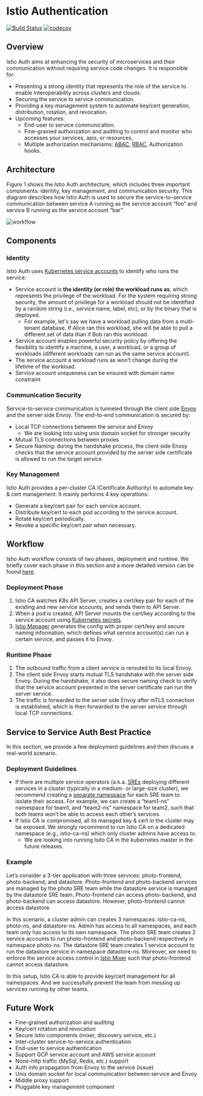 # Istio Authentication

[![Build Status](https://travis-ci.org/istio/auth.svg?branch=master)](https://travis-ci.org/istio/auth)
[![codecov](https://codecov.io/gh/istio/auth/branch/master/graph/badge.svg)](https://codecov.io/gh/istio/auth)

## Overview

Istio Auth aims at enhancing the security of microservices and their communication without requiring service code changes. It is responsible for:
- Presenting a strong identity that represents the role of the service to enable interoperability across clusters and clouds.
- Securing the service to service communication.
- Providing a key management system to automate key/cert generation, distribution, rotation, and revocation.
- Upcoming features:
  - End-user to service communication.
  - Fine-grained authorization and auditing to control and monitor who accesses your services, apis, or resources, 
  - Multiple authorization mechanisms: [ABAC](https://en.wikipedia.org/wiki/Attribute-Based_Access_Control), [RBAC](https://en.wikipedia.org/wiki/Role-based_access_control), Authorization hooks.

## Architecture
Figure 1 shows the Istio Auth architecture, which includes three important components: identity, key management, and communication security. This diagram describes how Istio Auth is used to secure the service-to-service communication between service A running as the service account “foo” and service B running as the service account “bar”.

![workflow](https://cdn.rawgit.com/wattli/auth/master/workflow.svg)

## Components

### Identity

Istio Auth uses [Kubernetes service accounts](https://kubernetes.io/docs/tasks/configure-pod-container/configure-service-account/) to identify who runs the service:
- Service account is **the identity (or role) the workload runs as**, which represents the privilege of the workload. For the system requiring strong security, the amount of privilege for a workload should not be identified by a random string (i.e., service name, label, etc), or by the binary that is deployed.
  - For example, let's say we have a workload pulling data from a multi-tenant database. If Alice ran this workload, she will be able to pull a different set of data than if Bob ran this workload. 
- Service account enables powerful security policy by offering the flexibility to identify a machine, a user, a workload, or a group of workloads (different workloads can run as the same service account).
- The service account a workload runs as won’t change during the lifetime of the workload.
- Service account uniqueness can be ensured with domain name constraint

### Communication Security
Service-to-service communication is tunneled through the client side [Envoy](https://lyft.github.io/envoy/) and the server side Envoy. The end-to-end communication is secured by:
- Local TCP connections between the service and Envoy
  - We are looking into using unix domain socket for stronger security
- Mutual TLS connections between proxies
- Secure Naming: during the handshake process, the client side Envoy checks that the service account provided by the server side certificate is allowed to run the target service

### Key Management
Istio Auth provides a per-cluster CA (Certificate Authority) to automate key & cert management. It mainly performs 4 key operations:
- Generate a key/cert pair for each service account.
- Distribute key/cert to each pod according to the service account.
- Rotate key/cert periodically. 
- Revoke a specific key/cert pair when necessary.

## Workflow 
Istio Auth workflow consists of two phases, deployment and runtime. We briefly cover each phase in this section and a more detailed version can be found [here](https://docs.google.com/document/d/1spoQ9MIb7ABFDdFzlFITczCbH_AHO3RXSgLLeXAYIJU/edit).

### Deployment Phase
1. Istio CA watches K8s API Server, creates a cert/key pair for each of the existing and new service accounts, and sends them to API Server. 
2. When a pod is created, API Server mounts the cert/key according to the service account using [Kubernetes secrets](https://kubernetes.io/docs/concepts/configuration/secret/).
3. [Istio Manager](https://github.com/istio/manager/blob/master/doc/design.md) generates the config with proper cert/key and secure naming information, which defines what service account(s) can run a certain service, and passes it to Envoy. 

### Runtime Phase
1. The outbound traffic from a client service is rerouted to its local Envoy. 
2. The client side Envoy starts mutual TLS handshake with the server side Envoy. During the handshake, it also does secure naming check to verify that the service account presented in the server certificate can run the server service. 
3. The traffic is forwarded to the server side Envoy after mTLS connection is established, which is then forwarded to the server service through local TCP connections.

## Service to Service Auth Best Practice
In this section, we provide a few deployment guidelines and then discuss a real-world scenario. 

### Deployment Guidelines
- If there are multiple service operators (a.k.a. [SREs](https://en.wikipedia.org/wiki/Site_reliability_engineering) deploying different services in a cluster (typically in a medium- or large-size cluster), we recommend creating a [separate namespace](https://kubernetes.io/docs/tasks/administer-cluster/namespaces-walkthrough/) for each SRE team to isolate their access. For example, we can create a “team1-ns” namespace for team1, and “team2-ns” namespace for team2, such that both teams won’t be able to access each other’s services.
- If Istio CA is compromised, all its managed key & cert in the cluster may be exposed. We strongly recommend to run Istio CA on a dedicated namespace (e.g., istio-ca-ns) which only cluster admins have access to.
  - We are looking into running Isito CA in the kubernetes master in the future releases.
  
### Example
Let’s consider a 3-tier application with three services: photo-frontend, photo-backend, and datastore. Photo-frontend and photo-backend services are managed by the photo SRE team while the datastore service is managed by the datastore SRE team. Photo-frontend can access photo-backend, and photo-backend can access datastore. However, photo-frontend cannot access datastore.
 
In this scenario, a cluster admin can creates 3 namespaces: istio-ca-ns, photo-ns, and datastore-ns. Admin has access to all namespaces, and each team only has access to its own namespace. The photo SRE team creates 2 service accounts to run photo-frontend and photo-backend respectively in namespace photo-ns. The datastore SRE team creates 1 service account to run the datastore service in namespace datastore-ns. Moreover, we need to enforce the service access control in [Istio Mixer](https://github.com/istio/mixer) such that photo-frontend cannot access datastore.
 
In this setup, Istio CA is able to provide key/cert management for all namespaces. And we successfully prevent the team from messing up services running by other teams.

## Future Work
- Fine-grained authorization and auditing
- Key/cert rotation and revocation
- Secure Istio components (mixer, discovery service, etc.)
- Inter-cluster service-to-service authentication
- End-user to service authentication
- Support GCP service account and AWS service account
- None-http traffic (MySql, Redis, etc.) support
- Auth info propagation from Envoy to the service (issue)
- Unix domain socket for local communication between service and Envoy
- Middle proxy support
- Pluggable key management component
